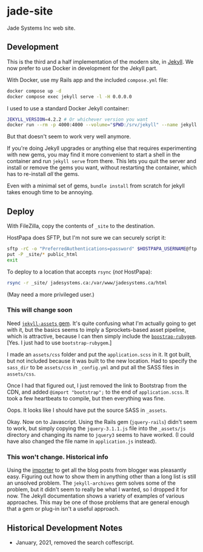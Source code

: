 # jade-site

Jade Systems Inc web site.

## Development

This is the third and a half implementation of the modern site, in [Jekyll](https://jekyllrb.com).
We now prefer to use Docker in development for the Jekyll part.

With Docker, use my Rails app and the included `compose.yml` file:

```bash
docker compose up -d
docker compose exec jekyll serve -l -H 0.0.0.0
```

I used to use a standard Docker Jekyll container:

```bash
JEKYLL_VERSION=4.2.2 # Or whichever version you want
docker run --rm -p 4000:4000 --volume="$PWD:/srv/jekyll" --name jekyll jekyll/jekyll:$JEKYLL_VERSION jekyll serve
```

But that doesn't seem to work very well anymore.

If you're doing Jekyll upgrades or anything else that requires experimenting with new gems, you may find it more convenient to start a shell in the container and run `jekyll serve` from there.
This lets you quit the server and install or remove the gems you want, without restarting the container, which has to re-install _all_ the gems.

Even with a minimal set of gems, `bundle install` from scratch for jekyll takes enough time to be annoying.

## Deploy

With FileZilla, copy the contents of `_site` to the destination.

HostPapa does SFTP, but I'm not sure we can securely script it:

```bash
sftp -rC -o "PreferredAuthentications=password" $HOSTPAPA_USERNAME@ftp.domain
put -P _site/* public_html
exit
```

To deploy to a location that accepts `rsync` (_not_ HostPapa):

```bash
rsync -r _site/ jadesystems.ca:/var/www/jadesystems.ca/html
```

(May need a more privileged user.)

### This will change soon

Need [`jekyll-assets` gem](https://github.com/envygeeks/jekyll-assets). It's quite confusing what I'm actually going to get with it, but the basics seems to imply a Sprockets-based asset pipeline, which is attractive, because I can then simply include the [`boostrap-rubygem`](https://github.com/twbs/bootstrap-rubygem). [Yes. I just had to use `bootstrap-rubygem`.]

I made an `assets/css` folder and put the `application.scss` in it. It got built, but not included because it was built to the new location. Had to specify the `sass_dir` to be `assets/css` in `_config.yml` and put all the SASS files in `assets/css`.

Once I had that figured out, I just removed the link to Bootstrap from the CDN, and added `@import "bootstrap";` to the end of `application.scss`. It took a few heartbeats to compile, but then everything was fine.

Oops. It looks like I should have put the source SASS in `_assets`.

Okay. Now on to Javascript. Using the Rails gem (`jquery-rails`) didn't seem to work, but simply copying the `jquery-3.1.1.js` file into the `_assets/js` directory and changing its name to `jquery3` seems to have worked. (I could have also changed the file name in `application.js` instead).

### This won't change. Historical info

Using the [importer](https://import.jekyllrb.com/docs/blogger/) to get all the blog posts from blogger was pleasantly easy. Figuring out how to show them in anything other than a long list is still an unsolved problem. The `jekyll-archives` gem solves some of the problem, but it didn't seem to really be what I wanted, so I dropped it for now. The Jekyll documentation shows a variety of examples of various approaches. This may be one of those problems that are general enough that a gem or plug-in isn't a useful approach.

## Historical Development Notes

* January, 2021, removed the search coffescript.
